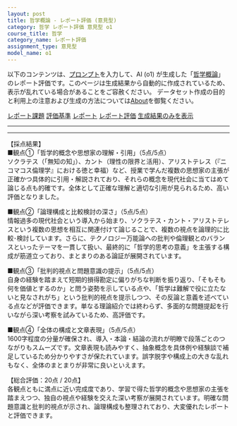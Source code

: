 ```yaml
---
layout: post
title: 哲学概論 - レポート評価 (意見型)
category: 哲学 レポート評価 意見型 o1
course_title: 哲学
category_name: レポート評価
assignment_type: 意見型
model_name: o1
---
```


以下のコンテンツは、[プロンプト](https://github.com/takedatoshiyuki/synthetic_assignments/tree/main/generated/哲学/o1/prompt_レポート評価-意見型.md)を入力して、AI (o1) が生成した「[哲学概論](/contents/哲学/)」のレポート評価です。このページは生成結果から自動的に作成されているため、表示が乱れている場合があることをご容赦ください。
データセット作成の目的と利用上の注意および生成の方法については[About](/About)を御覧ください。

[レポート課題](../レポート課題-意見型)
[評価基準](../評価基準-意見型)
[レポート](../レポート-意見型)
[レポート評価](../レポート評価-意見型)
[生成結果のみを表示](https://github.com/takedatoshiyuki/synthetic_assignments/tree/main/generated/哲学/o1/レポート評価-意見型.md)
  

***
***
  
【採点結果】  
■観点①「哲学的概念や思想家の理解・引用」（5点/5点）  
ソクラテス（「無知の知」）、カント（理性の限界と活用）、アリストテレス（『ニコマコス倫理学』における徳と幸福）など、授業で学んだ複数の思想家の主張が正確かつ具体的に引用・解説されており、それらの概念を現代社会に当てはめて論じる点も的確です。全体として正確な理解と適切な引用が見られるため、高い評価となりました。

■観点②「論理構成と比較検討の深さ」（5点/5点）  
情報過多の現代社会という導入から始まり、ソクラテス・カント・アリストテレスという複数の思想を相互に関連付けて論じることで、複数の視点を論理的に比較･検討しています。さらに、テクノロジー万能論への批判や倫理観とのバランスといったテーマを一貫して扱い、最終的に「哲学的思考の意義」を主張する構成が筋道立っており、まとまりのある論証が展開されています。

■観点③「批判的視点と問題意識の提示」（5点/5点）  
自身の経験を踏まえて短期的損得勘定に偏りがちな判断を振り返り、「そもそも何を価値とするのか」と問う姿勢を示している点や、「哲学は難解で役に立たないと見なされがち」という批判的視点を提示しつつ、その反論と意義を述べている点などが評価できます。単なる理論紹介では終わらず、多面的な問題提起を行いながら深い考察を試みているため、高評価です。

■観点④「全体の構成と文章表現」（5点/5点）  
1600字程度の分量が確保され、導入・本論・結論の流れが明瞭で段落ごとのつながりもスムーズです。文章表現も読みやすく、抽象概念を具体例や経験談で補足しているため分かりやすさが保たれています。誤字脱字や構成上の大きな乱れもなく、全体のまとまりが非常に良いといえます。

【総合評価：20点 / 20点】  
各観点ともに満点に近い完成度であり、学習で得た哲学的概念や思想家の主張を踏まえつつ、独自の視点や経験を交えた深い考察が展開されています。明確な問題意識と批判的視点が示され、論理構成も整理されており、大変優れたレポートと評価できます。
